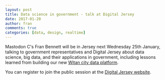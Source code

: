 ```yaml
---
layout: post
title: Data science in government - talk at Digital Jersey
date: 2017-01-20
author: fran
comments: true
categories: [data, design, realtime]
---
```

Mastodon C's Fran Bennett will be in Jersey next Wednesday 25th January, talking to government representatives and Digital Jersey about data science, big data, and their applications in government, including lessons learned from building our new [Witan city data platform](http://www.mastodonc.com/products/witan/).

You can register to join the public session at the [Digital Jersey website](https://www.digital.je/events/egov-big-data-and-data-science).
